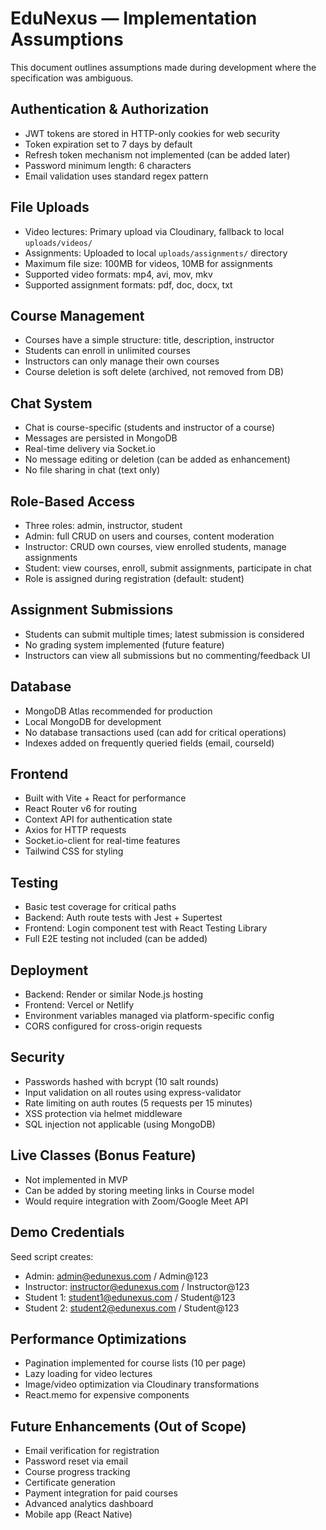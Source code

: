 # EduNexus — Implementation Assumptions

This document outlines assumptions made during development where the specification was ambiguous.

## Authentication & Authorization
- JWT tokens are stored in HTTP-only cookies for web security
- Token expiration set to 7 days by default
- Refresh token mechanism not implemented (can be added later)
- Password minimum length: 6 characters
- Email validation uses standard regex pattern

## File Uploads
- Video lectures: Primary upload via Cloudinary, fallback to local `uploads/videos/`
- Assignments: Uploaded to local `uploads/assignments/` directory
- Maximum file size: 100MB for videos, 10MB for assignments
- Supported video formats: mp4, avi, mov, mkv
- Supported assignment formats: pdf, doc, docx, txt

## Course Management
- Courses have a simple structure: title, description, instructor
- Students can enroll in unlimited courses
- Instructors can only manage their own courses
- Course deletion is soft delete (archived, not removed from DB)

## Chat System
- Chat is course-specific (students and instructor of a course)
- Messages are persisted in MongoDB
- Real-time delivery via Socket.io
- No message editing or deletion (can be added as enhancement)
- No file sharing in chat (text only)

## Role-Based Access
- Three roles: admin, instructor, student
- Admin: full CRUD on users and courses, content moderation
- Instructor: CRUD own courses, view enrolled students, manage assignments
- Student: view courses, enroll, submit assignments, participate in chat
- Role is assigned during registration (default: student)

## Assignment Submissions
- Students can submit multiple times; latest submission is considered
- No grading system implemented (future feature)
- Instructors can view all submissions but no commenting/feedback UI

## Database
- MongoDB Atlas recommended for production
- Local MongoDB for development
- No database transactions used (can add for critical operations)
- Indexes added on frequently queried fields (email, courseId)

## Frontend
- Built with Vite + React for performance
- React Router v6 for routing
- Context API for authentication state
- Axios for HTTP requests
- Socket.io-client for real-time features
- Tailwind CSS for styling

## Testing
- Basic test coverage for critical paths
- Backend: Auth route tests with Jest + Supertest
- Frontend: Login component test with React Testing Library
- Full E2E testing not included (can be added)

## Deployment
- Backend: Render or similar Node.js hosting
- Frontend: Vercel or Netlify
- Environment variables managed via platform-specific config
- CORS configured for cross-origin requests

## Security
- Passwords hashed with bcrypt (10 salt rounds)
- Input validation on all routes using express-validator
- Rate limiting on auth routes (5 requests per 15 minutes)
- XSS protection via helmet middleware
- SQL injection not applicable (using MongoDB)

## Live Classes (Bonus Feature)
- Not implemented in MVP
- Can be added by storing meeting links in Course model
- Would require integration with Zoom/Google Meet API

## Demo Credentials
Seed script creates:
- Admin: admin@edunexus.com / Admin@123
- Instructor: instructor@edunexus.com / Instructor@123
- Student 1: student1@edunexus.com / Student@123
- Student 2: student2@edunexus.com / Student@123

## Performance Optimizations
- Pagination implemented for course lists (10 per page)
- Lazy loading for video lectures
- Image/video optimization via Cloudinary transformations
- React.memo for expensive components

## Future Enhancements (Out of Scope)
- Email verification for registration
- Password reset via email
- Course progress tracking
- Certificate generation
- Payment integration for paid courses
- Advanced analytics dashboard
- Mobile app (React Native)